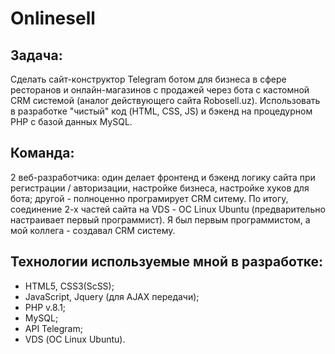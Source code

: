 # Onlinesell

## Задача:
Сделать сайт-конструктор Telegram ботом для бизнеса в сфере ресторанов и онлайн-магазинов с продажей через бота с кастомной CRM системой (аналог действующего сайта Robosell.uz). Использовать в разработке "чистый" код (HTML, CSS, JS) и бэкенд на процедурном PHP с базой данных MySQL.

## Команда:
2 веб-разработчика: один делает фронтенд и бэкенд логику сайта при регистрации / авторизации, настройке бизнеса, настройке хуков для бота; другой - полноценно програмирует CRM ситему. По итогу, соединение 2-х частей сайта на VDS - ОС Linux Ubuntu (предварительно настраивает первый программист). Я был первым программистом, а мой коллега - создавал CRM систему.

## Технологии используемые мной в разработке:
- HTML5, CSS3(ScSS);
- JavaScript, Jquery (для AJAX передачи);
- PHP v.8.1;
- MySQL;
- API Telegram;
-  VDS (ОС Linux Ubuntu).

